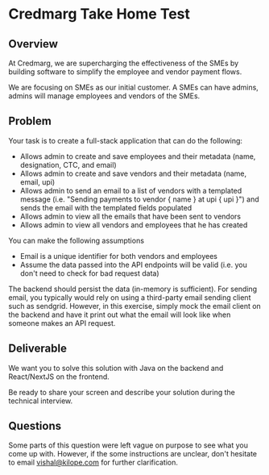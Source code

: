 # Credmarg Take Home Test

## Overview

At Credmarg, we are supercharging the effectiveness of the SMEs by building software to simplify the employee and vendor payment flows.

We are focusing on SMEs as our initial customer. A SMEs can have admins, admins will manage employees and vendors of the SMEs.

## Problem

Your task is to create a full-stack application that can do the following:

- Allows admin to create and save employees and their metadata (name, designation, CTC, and email)
- Allows admin to create and save vendors and their metadata (name, email, upi)
- Allows admin to send an email to a list of vendors with a templated message (i.e. "Sending payments to vendor { name } at upi { upi }") and sends the email with the templated fields populated
- Allows admin to view all the emails that have been sent to vendors
- Allows admin to view all vendors and employees that he has created

You can make the following assumptions

- Email is a unique identifier for both vendors and employees
- Assume the data passed into the API endpoints will be valid (i.e. you don't need to check for bad request data)

The backend should persist the data (in-memory is sufficient). For sending email, you typically would rely on using a third-party email sending client such as sendgrid. However, in this exercise, simply mock the email client on the backend and have it print out what the email will look like when someone makes an API request.

## Deliverable

We want you to solve this solution with Java on the backend and React/NextJS on the frontend. 

Be ready to share your screen and describe your solution during the technical interview.

## Questions

Some parts of this question were left vague on purpose to see what you come up with. However, if the some instructions are unclear, don't hesitate to email vishal@kilope.com for further clarification.
